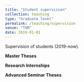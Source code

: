 ```yaml
---
title: "Student supervision"
collection: teaching
type: "Graduate level"
permalink: /teaching/supervision
venue: "TUM"
date: 2019-01-01
---
```


Supervision of students (2019-now).

**Master Theses**

**Research Internships**

**Advanced Seminar Theses**
